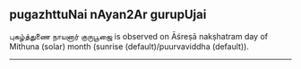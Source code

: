 ## pugazhttuNai nAyan2Ar gurupUjai

புகழ்த்துணை நாயனார் குருபூஜை is observed on Āśreṣā nakṣhatram day of Mithuna (solar) month (sunrise (default)/puurvaviddha (default)).


---
